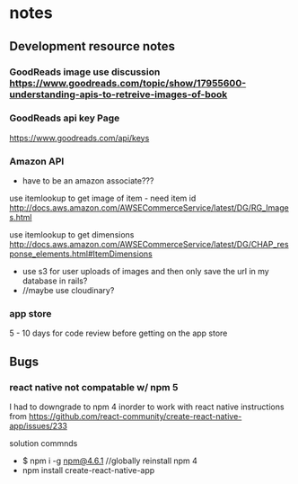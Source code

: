 # notes

## Development resource notes

### GoodReads image use discussion  https://www.goodreads.com/topic/show/17955600-understanding-apis-to-retreive-images-of-book

### GoodReads api key Page
https://www.goodreads.com/api/keys

### Amazon API
  - have to be an amazon associate???

use itemlookup to get image of item - need item id
http://docs.aws.amazon.com/AWSECommerceService/latest/DG/RG_Images.html

use itemlookup to get dimensions
http://docs.aws.amazon.com/AWSECommerceService/latest/DG/CHAP_response_elements.html#ItemDimensions

  - use s3 for user uploads of images and then only save the url in my database in rails?
  - //maybe use cloudinary?

### app store
5 - 10 days for code review before getting on the app store

## Bugs

### react native not compatable w/ npm 5
I had to downgrade to npm 4 inorder to work with react native
instructions from https://github.com/react-community/create-react-native-app/issues/233

solution commnds
 - $ npm i -g npm@4.6.1
 //globally reinstall npm 4
 - npm install create-react-native-app
